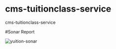 # cms-tuitionclass-service
cms-tuitionclass-service

#Sonar Report

![yuition-sonar](https://user-images.githubusercontent.com/101617280/226343279-84700f65-5dda-42cb-80e8-279cf77d4dab.png)
